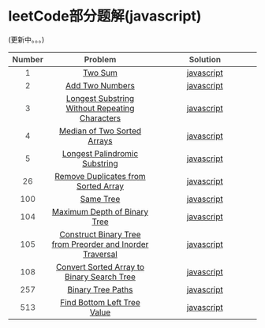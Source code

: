 # leetCode部分题解(javascript)
(更新中。。。)  

<table style="color:#474949">
  <thead>
    <tr>
      <th style="text-align:center;">Number</th>
      <th style="text-align:center;width:250px">Problem</th>
      <th style="text-align:center;width:250px">Solution</th>
    </tr>
  </thead>
<tbody>
  <tr>
    <td style="text-align:center">1</td>
    <td style="text-align:center"><a href="https://leetcode-cn.com/problems/two-sum/description/">Two Sum</a></td>
    <td style="text-align:center"><a href="https://github.com/orozot/leetcode-javascript/blob/master/1.js">javascript</a></td>
  </tr>
  <tr>
      <td style="text-align:center">2</td>
      <td style="text-align:center"><a href="https://leetcode-cn.com/problems/add-two-numbers/description/">Add Two Numbers</a></td>
      <td style="text-align:center"><a href="https://github.com/orozot/leetcode-javascript/blob/master/2.js">javascript</a></td>
    </tr>
    <tr>
      <td style="text-align:center">3</td>
      <td style="text-align:center"><a href="https://leetcode-cn.com/problems/longest-substring-without-repeating-characters/">Longest Substring Without Repeating Characters</a></td>
      <td style="text-align:center"><a href="https://github.com/orozot/leetcode-javascript/blob/master/3.js">javascript</a></td>
    </tr>
    <tr>
      <td style="text-align:center">4</td>
      <td style="text-align:center"><a href="https://leetcode-cn.com/problems/median-of-two-sorted-arrays/">Median of Two Sorted Arrays</a></td>
      <td style="text-align:center"><a href="https://github.com/orozot/leetcode-javascript/blob/master/4.js">javascript</a></td>
    </tr>
    <tr>
      <td style="text-align:center">5</td>
      <td style="text-align:center"><a href="https://leetcode-cn.com/problems/longest-palindromic-substring/">Longest Palindromic Substring</a></td>
      <td style="text-align:center"><a href="https://github.com/orozot/leetcode-javascript/blob/master/5.js">javascript</a></td>
    </tr>
    <tr>
      <td style="text-align:center">26</td>
      <td style="text-align:center"><a href="https://leetcode-cn.com/problems/remove-duplicates-from-sorted-array/description/">Remove Duplicates from Sorted Array</a></td>
      <td style="text-align:center"><a href="https://github.com/orozot/leetcode-javascript/blob/master/26.js">javascript</a></td>
    </tr>
    <tr>
      <td style="text-align:center">100</td>
      <td style="text-align:center"><a href="https://leetcode-cn.com/problems/same-tree">Same Tree</a></td>
      <td style="text-align:center"><a href="https://github.com/orozot/leetcode-javascript/blob/master/100.js">javascript</a></td>
    </tr>
    <tr>
      <td style="text-align:center">104</td>
      <td style="text-align:center"><a href="https://leetcode-cn.com/problems/maximum-depth-of-binary-tree">Maximum Depth of Binary Tree</a></td>
      <td style="text-align:center"><a href="https://github.com/orozot/leetcode-javascript/blob/master/104.js">javascript</a></td>
    </tr>
    <tr>
      <td style="text-align:center">105</td>
      <td style="text-align:center"><a href="https://leetcode-cn.com/problems/construct-binary-tree-from-preorder-and-inorder-traversal">Construct Binary Tree from Preorder and Inorder Traversal</a></td>
      <td style="text-align:center"><a href="https://github.com/orozot/leetcode-javascript/blob/master/105.js">javascript</a></td>
    </tr>
    <tr>
      <td style="text-align:center">108</td>
      <td style="text-align:center"><a href="https://leetcode-cn.com/problems/convert-sorted-array-to-binary-search-tree">Convert Sorted Array to Binary Search Tree</a></td>
      <td style="text-align:center"><a href="https://github.com/orozot/leetcode-javascript/blob/master/108.js">javascript</a></td>
    </tr>
    <tr>
      <td style="text-align:center">257</td>
      <td style="text-align:center"><a href="https://leetcode-cn.com/problems/binary-tree-paths">Binary Tree Paths</a></td>
      <td style="text-align:center"><a href="https://github.com/orozot/leetcode-javascript/blob/master/257.js">javascript</a></td>
    </tr>
    <tr>
      <td style="text-align:center">513</td>
      <td style="text-align:center"><a href="https://leetcode-cn.com/problems/find-bottom-left-tree-value">Find Bottom Left Tree Value</a></td>
      <td style="text-align:center"><a href="https://github.com/orozot/leetcode-javascript/blob/master/513.js">javascript</a></td>
    </tr>
</tbody>
</table>
